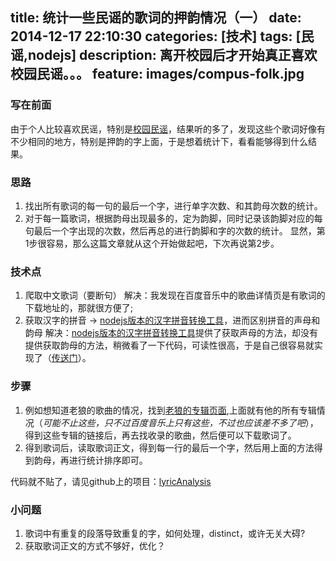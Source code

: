 title: 统计一些民谣的歌词的押韵情况（一）
date: 2014-12-17 22:10:30
categories: [技术]
tags: [民谣,nodejs]
description: 离开校园后才开始真正喜欢校园民谣。。。
feature: images/compus-folk.jpg
---
### 写在前面
由于个人比较喜欢民谣，特别是[校园民谣](http://baike.baidu.com/link?url=XT6hfXuVqF9p1OtN5owkXfYIHVet3vzLtT_DBzI8kIeJlMX8JsahFVD2BzVFlnKOKpI0lRuRJta7_I85RUY8Ea)，结果听的多了，发现这些个歌词好像有不少相同的地方，特别是押韵的字上面，于是想着统计下，看看能够得到什么结果。

### 思路
1. 找出所有歌词的每一句的最后一个字，进行单字次数、和其韵母次数的统计。
2. 对于每一篇歌词，根据韵母出现最多的，定为韵脚，同时记录该韵脚对应的每句最后一个字出现的次数，然后再总的进行韵脚和字的次数的统计。
显然，第1步很容易，那么这篇文章就从这个开始做起吧，下次再说第2步。<!--more-->

### 技术点
1. 爬取中文歌词（要断句）
解决：我发现在百度音乐中的歌曲详情页是有歌词的下载地址的，那就很方便了;
2. 获取汉字的拼音 -> [nodejs版本的汉字拼音转换工具](https://github.com/hotoo/pinyin)，进而区别拼音的声母和韵母
解决：[nodejs版本的汉字拼音转换工具](https://github.com/hotoo/pinyin)提供了获取声母的方法，却没有提供获取韵母的方法，稍微看了一下代码，可读性很高，于是自己很容易就实现了（[传送门](https://github.com/coalchan/pinyin)）。

### 步骤
1. 例如想知道老狼的歌曲的情况，找到[老狼的专辑页面](http://music.baidu.com/artist/1314/album),上面就有他的所有专辑情况（*可能不止这些，只不过百度音乐上只有这些，不过也应该差不多了吧*），得到这些专辑的链接后，再去找收录的歌曲，然后便可以下载歌词了。
2. 得到歌词后，读取歌词正文，得到每一行的最后一个字，然后用上面的方法得到韵母，再进行统计排序即可。

代码就不贴了，请见github上的项目：[lyricAnalysis](https://github.com/coalchan/lyricAnalysis)

### 小问题
1. 歌词中有重复的段落导致重复的字，如何处理，distinct，或许无关大碍?
2. 获取歌词正文的方式不够好，优化？